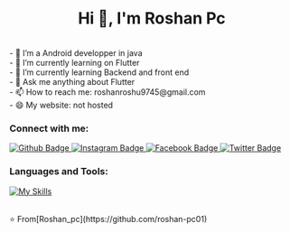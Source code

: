  <h1 align="center">Hi 👋, I'm Roshan Pc</h1><n><br>
- 🔭 I’m a Android developper in java <br> 
- 🔭 I’m currently learning on Flutter<br>
- 🌱 I’m currently learning Backend and front end <br>
- 💬 Ask me anything about Flutter <br>  
- 📫 How to reach me: roshanroshu9745@gmail.com<br> 
- 😄 My website: not hosted<br>   
       
      
### Connect with me:  
<div id="badges"> 
  <a href="https://github.com/roshan-pc01">
    <img src="https://img.shields.io/badge/Github-white?style=for-the-badge&logo=Github&logoColor=black" alt="Github Badge"/>
  </a>
    
   <a href="https://www.instagram.com/roshan_pc01">
    <img src="https://img.shields.io/badge/Instagram-purple?style=for-the-badge&logo=instagram&logoColor=white" alt="Instagram Badge"/>
  </a>
   <a href="https://fb.com/roshan pc">
    <img src="https://img.shields.io/badge/Facebook-blue?style=for-the-badge&logo=facebook&logoColor=white" alt="Facebook Badge"/>
  </a>
   <a href="https://twitter.com/roshan pc">
    <img src="https://img.shields.io/badge/Twitter-blue?style=for-the-badge&logo=twitter&logoColor=white" alt="Twitter Badge"/>
  </a>
  <!--![Top Langs](https://github-readme-stats.vercel.app/api/top-langs/?username=roshan-pc01&theme=dark)-->

</div>

### Languages and Tools:
[![My Skills](https://skillicons.dev/icons?i=flutter,dart,firebase,github,androidstudio,vscode,html,js,java,css,xml&perline=5)](https://skillicons.dev)

 


<br>
⭐️ From[Roshan_pc](https://github.com/roshan-pc01)

